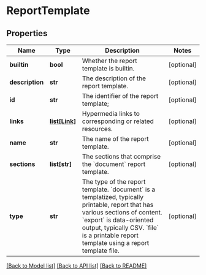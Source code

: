 # ReportTemplate

## Properties
Name | Type | Description | Notes
------------ | ------------- | ------------- | -------------
**builtin** | **bool** | Whether the report template is builtin. | [optional] 
**description** | **str** | The description of the report template. | [optional] 
**id** | **str** | The identifier of the report template; | [optional] 
**links** | [**list[Link]**](Link.md) | Hypermedia links to corresponding or related resources. | [optional] 
**name** | **str** | The name of the report template. | [optional] 
**sections** | **list[str]** | The sections that comprise the &#x60;document&#x60; report template. | [optional] 
**type** | **str** | The type of the report template. &#x60;document&#x60; is a templatized, typically printable, report that has various sections of content. &#x60;export&#x60; is data-oriented output, typically CSV. &#x60;file&#x60; is a printable report template using a report template file. | [optional] 

[[Back to Model list]](../README.md#documentation-for-models) [[Back to API list]](../README.md#documentation-for-api-endpoints) [[Back to README]](../README.md)

